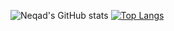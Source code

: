 ![Neqad's GitHub stats](https://github-readme-stats.vercel.app/api?username=Neqad&show_icons=true)
[![Top Langs](https://github-readme-stats.vercel.app/api/top-langs/?username=Neqad)](https://github.com/anuraghazra/github-readme-stats)
